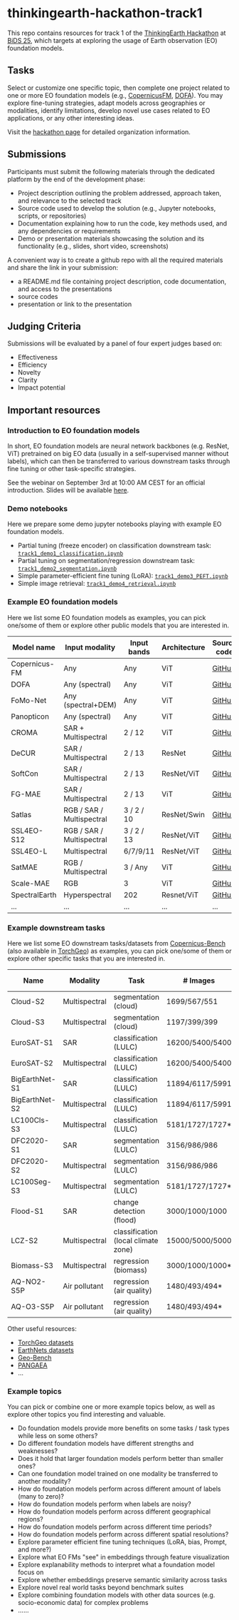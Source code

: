# thinkingearth-hackathon-track1

This repo contains resources for track 1 of the [ThinkingEarth Hackathon](https://thinkingearth-hackathon.devpost.com/?_gl=1*u5l5q*_ga*MTU5NDcyMTA0My4xNzUwMDg1MDYw) at [BiDS 25](https://www.bigdatafromspace2025.org/satellite-event-submission), which targets at exploring the usage of Earth observation (EO) foundation models. 

## Tasks
Select or customize one specific topic, then complete one project related to one or more EO foundation models (e.g., [CopernicusFM](https://arxiv.org/abs/2503.11849), [DOFA](https://arxiv.org/abs/2403.15356)). You may explore fine-tuning strategies, adapt models across geographies or modalities, identify limitations, develop novel use cases related to EO applications, or any other interesting ideas. 

Visit the [hackathon page](https://thinkingearth-hackathon.devpost.com/?_gl=1*u5l5q*_ga*MTU5NDcyMTA0My4xNzUwMDg1MDYw) for detailed organization information.

## Submissions
Participants must submit the following materials through the dedicated platform by the end of the development phase:
- Project description outlining the problem addressed, approach taken, and relevance to the selected track
- Source code used to develop the solution (e.g., Jupyter notebooks, scripts, or repositories)
- Documentation explaining how to run the code, key methods used, and any dependencies or requirements
- Demo or presentation materials showcasing the solution and its functionality (e.g., slides, short video, screenshots)

A convenient way is to create a github repo with all the required materials and share the link in your submission:
- a README.md file containing project description, code documentation, and access to the presentations
- source codes
- presentation or link to the presentation

## Judging Criteria
Submissions will be evaluated by a panel of four expert judges based on:
- Effectiveness
- Efficiency
- Novelty
- Clarity
- Impact potential

## Important resources

### Introduction to EO foundation models

In short, EO foundation models are neural network backbones (e.g. ResNet, ViT) pretrained on big EO data (usually in a self-supervised manner without labels), which can then be transferred to various downstream tasks through fine tuning or other task-specific strategies.

See the webinar on September 3rd at 10:00 AM CEST for an official introduction. Slides will be available [here](https://example.com).

### Demo notebooks

Here we prepare some demo jupyter notebooks playing with example EO foundation models.
- Partial tuning (freeze encoder) on classification downstream task: [`track1_demo1_classification.ipynb`](ThinkingEarth_hackathon_track1_demo1_classification.ipynb)
- Partial tuning on segmentation/regression downstream task: [`track1_demo2_segmentation.ipynb`](ThinkingEarth_hackathon_track1_demo2_segmentation.ipynb)
- Simple parameter-efficient fine tuning (LoRA): [`track1_demo3_PEFT.ipynb`](ThinkingEarth_hackathon_track1_demo3_PEFT.ipynb)
- Simple image retrieval: [`track1_demo4_retrieval.ipynb`](ThinkingEarth_hackathon_track1_demo4_retrieval.ipynb)


### Example EO foundation models 

Here we list some EO foundation models as examples, you can pick one/some of them or explore other public models that you are interested in.

| Model name    | Input modality            | Input bands | Architecture | Source code                                                                | Torchgeo support                                                                   |
|---------------|---------------------------|-------------|--------------|----------------------------------------------------------------------------|------------------------------------------------------------------------------------|
| Copernicus-FM | Any                       | Any         | ViT          | [GitHub](https://github.com/zhu-xlab/Copernicus-FM/tree/main/Copernicus-FM) | [weights](https://torchgeo.readthedocs.io/en/stable/api/models.html#copernicus-fm)  |
| DOFA          | Any (spectral)            | Any         | ViT          | [GitHub](https://github.com/zhu-xlab/DOFA)                                  | [weights](https://torchgeo.readthedocs.io/en/stable/api/models.html#dofa)           |
| FoMo-Net      | Any (spectral+DEM)        | Any         | ViT          | [GitHub](https://github.com/RolnickLab/FoMo-Bench)                          | -                                                                                  |
| Panopticon    | Any (spectral)            | Any         | ViT          | [GitHub](https://github.com/Panopticon-FM/panopticon)                       | [weights](https://torchgeo.readthedocs.io/en/stable/api/models.html#panopticon)      |
| CROMA         | SAR + Multispectral       | 2 / 12      | ViT          | [GitHub](https://github.com/antofuller/CROMA)                               | [weights](https://torchgeo.readthedocs.io/en/stable/api/models.html#croma)           |
| DeCUR         | SAR / Multispectral       | 2 / 13      | ResNet       | [GitHub](https://github.com/zhu-xlab/DeCUR)                                 | [weights](https://torchgeo.readthedocs.io/en/stable/api/models.html#sentinel-2)      |
| SoftCon       | SAR / Multispectral       | 2 / 13      | ResNet/ViT   | [GitHub](https://github.com/zhu-xlab/softcon)                               | [weights](https://torchgeo.readthedocs.io/en/stable/api/models.html#sentinel-2)      |
| FG-MAE        | SAR / Multispectral       | 2 / 13      | ViT          | [GitHub](https://github.com/zhu-xlab/FGMAE)                                 | [weights](https://torchgeo.readthedocs.io/en/stable/api/models.html#sentinel-2)      |
| Satlas        | RGB / SAR / Multispectral | 3 / 2 / 10  | ResNet/Swin  | [GitHub](https://github.com/allenai/satlas)                                 | [weights](https://torchgeo.readthedocs.io/en/stable/api/models.html#naip)            |
| SSL4EO-S12    | RGB / SAR / Multispectral | 3 / 2 / 13  | ResNet/ViT   | [GitHub](https://github.com/zhu-xlab/SSL4EO-S12)                            | [weights](https://torchgeo.readthedocs.io/en/stable/api/models.html#sentinel-2)      |
| SSL4EO-L      | Multispectral             | 6/7/9/11    | ResNet/ViT   | [GitHub](https://github.com/microsoft/torchgeo)                             | [weights](https://torchgeo.readthedocs.io/en/stable/api/models.html#landsat)         |
| SatMAE        | RGB / Multispectral       | 3 / Any     | ViT          | [GitHub](https://github.com/sustainlab-group/SatMAE)                        | -                                                                                  |
| Scale-MAE     | RGB                       | 3           | ViT          | [GitHub](https://github.com/bair-climate-initiative/scale-mae)              | [weights](https://torchgeo.readthedocs.io/en/stable/api/models.html#sensor-agnostic) |
| SpectralEarth     | Hyperspectral                       | 202           | Resnet/ViT          | [GitHub](https://github.com/AABNassim/spectral_earth)              | - |
| ... | ... | ... | ... | ... | ... |

### Example downstream tasks

Here we list some EO downstream tasks/datasets from [Copernicus-Bench](https://github.com/zhu-xlab/Copernicus-FM/tree/main/Copernicus-Bench) (also available in [TorchGeo](https://torchgeo.readthedocs.io/en/stable/api/datasets.html#copernicus-bench)) as examples, you can pick one/some of them or explore other specific tasks that you are interested in.

| Name           | Modality      | Task                                | # Images        | Image Size         | # Classes |
|----------------|---------------|-------------------------------------|-----------------|--------------------|-----------|
| Cloud-S2       | Multispectral | segmentation (cloud)                | 1699/567/551    | 512x512x13         | 4         |
| Cloud-S3       | Multispectral | segmentation (cloud)                | 1197/399/399    | 256x256x21         | 5         |
| EuroSAT-S1     | SAR           | classification (LULC)               | 16200/5400/5400 | 64x64x2            | 10        |
| EuroSAT-S2     | Multispectral | classification (LULC)               | 16200/5400/5400 | 64x64x13           | 10        |
| BigEarthNet-S1 | SAR           | classification (LULC)               | 11894/6117/5991 | 120x120x12         | 19        |
| BigEarthNet-S2 | Multispectral | classification (LULC)               | 11894/6117/5991 | 120x120x12         | 19        |
| LC100Cls-S3    | Multispectral | classification (LULC)               | 5181/1727/1727* | 96x96x21           | 23        |
| DFC2020-S1     | SAR           | segmentation (LULC)                 | 3156/986/986    | 256x256x13         | 10        |
| DFC2020-S2     | Multispectral | segmentation (LULC)                 | 3156/986/986    | 256x256x13         | 10        |
| LC100Seg-S3    | Multispectral | segmentation (LULC)                 | 5181/1727/1727* | 96x96x21 (288x288) | 23        |
| Flood-S1       | SAR           | change detection (flood)            | 3000/1000/1000  | 224x224x2          | 3         |
| LCZ-S2         | Multispectral | classification (local climate zone) | 15000/5000/5000 | 32x32x10           | 17        |
| Biomass-S3     | Multispectral | regression (biomass)                | 3000/1000/1000* | 96x96x21 (288x288) | 1         |
| AQ-NO2-S5P     | Air pollutant | regression (air quality)            | 1480/493/494*   | 56x56x1            | 1         |
| AQ-O3-S5P      | Air pollutant | regression (air quality)            | 1480/493/494*   | 56x56x1            | 1         |

Other useful resources:
- [TorchGeo datasets](https://torchgeo.readthedocs.io/en/stable/api/datasets.html#) 
- [EarthNets datasets](https://earthnets.retool.com/embedded/public/676aa812-0dca-4e3b-a596-b043d852571d)
- [Geo-Bench](https://github.com/ServiceNow/geo-bench)
- [PANGAEA](https://github.com/VMarsocci/pangaea-bench)
- ...

### Example topics

You can pick or combine one or more example topics below, as well as explore other topics you find interesting and valuable.

- Do foundation models provide more benefits on some tasks / task types while less on some others?
- Do different foundation models have different strengths and weaknesses?
- Does it hold that larger foundation models perform better than smaller ones?
- Can one foundation model trained on one modality be transferred to another modality?
- How do foundation models perform across different amount of labels (many to zero)?
- How do foundation models perform when labels are noisy?
- How do foundation models perform across different geographical regions?
- How do foundation models perform across different time periods?
- How do foundation models perform across different spatial resolutions?
- Explore parameter efficient fine tuning techniques (LoRA, bias, Prompt, and more?)
- Explore what EO FMs "see" in embeddings through feature visualization
- Explore explanability methods to interpret what a foundation model focus on
- Explore whether embeddings preserve semantic similarity across tasks
- Explore novel real world tasks beyond benchmark suites
- Explore combining foundation models with other data sources (e.g. socio-economic data) for complex problems
- ......

